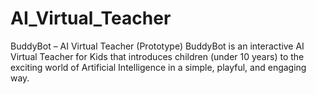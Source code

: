 # AI_Virtual_Teacher
BuddyBot – AI Virtual Teacher (Prototype)  BuddyBot is an interactive AI Virtual Teacher for Kids that introduces children (under 10 years) to the exciting world of Artificial Intelligence in a simple, playful, and engaging way.
